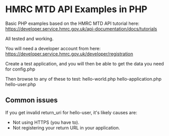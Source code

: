 # HMRC MTD API Examples in PHP

Basic PHP examples based on the HMRC MTD API tutorial here:
https://developer.service.hmrc.gov.uk/api-documentation/docs/tutorials

All tested and working.

You will need a developer account from here:
https://developer.service.hmrc.gov.uk/developer/registration

Create a test application, and you will then be able to get the data you need for config.php

Then browse to any of these to test:
hello-world.php
hello-application.php
hello-user.php

## Common issues
If you get invalid return_uri for hello-user, it's likely causes are:
- Not using HTTPS (you have to).
- Not registering your return URL in your application.
